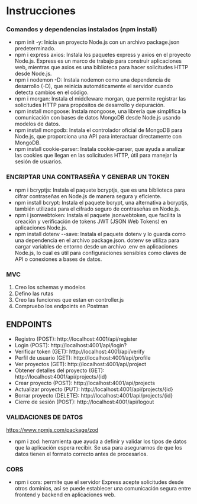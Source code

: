 # Instrucciones

### Comandos y dependencias instalados (npm install)

- npm init -y: Inicia un proyecto Node.js con un archivo package.json predeterminado.
- npm i express axios: Instala los paquetes express y axios en el proyecto Node.js. Express es un marco de trabajo para construir aplicaciones web, mientras que axios es una biblioteca para hacer solicitudes HTTP desde Node.js.
- npm i nodemon -D: Instala nodemon como una dependencia de desarrollo (-D), que reinicia automáticamente el servidor cuando detecta cambios en el código.
- npm i morgan: Instala el middleware morgan, que permite registrar las solicitudes HTTP para propósitos de desarrollo y depuración.
- npm install mongoose: Instala mongoose, una librería que simplifica la comunicación con bases de datos MongoDB desde Node.js usando modelos de datos.
- npm install mongodb: Instala el controlador oficial de MongoDB para Node.js, que proporciona una API para interactuar directamente con MongoDB.
- npm install cookie-parser: Instala cookie-parser, que ayuda a analizar las cookies que llegan en las solicitudes HTTP, útil para manejar la sesión de usuarios.

### ENCRIPTAR UNA CONTRASEÑA Y GENERAR UN TOKEN
- npm i bcryptjs: Instala el paquete bcryptjs, que es una biblioteca para cifrar contraseñas en Node.js de manera segura y eficiente.
- npm install bcrypt: Instala el paquete bcrypt, una alternativa a bcryptjs, también utilizada para el cifrado seguro de contraseñas en Node.js.
- npm i jsonwebtoken: Instala el paquete jsonwebtoken, que facilita la creación y verificación de tokens JWT (JSON Web Tokens) en aplicaciones Node.js.
- npm install dotenv --save: Instala el paquete dotenv y lo guarda como una dependencia en el archivo package.json. dotenv se utiliza para cargar variables de entorno desde un archivo .env en aplicaciones Node.js, lo cual es útil para configuraciones sensibles como claves de API o conexiones a bases de datos.


### MVC
1. Creo los schemas y modelos
2. Defino las rutas
3. Creo las funciones que estan en controller.js
4. Compruebo los endpoints en Postman

## ENDPOINTS
- Registro (POST): http://localhost:4001/api/register
- Login (POST): http://localhost:4001/api/login?
- Verificar token (GET): http://localhost:4001/api/verify
- Perfil de usuario (GET): http://localhost:4001/api/profile
- Ver proyectos (GET): http://localhost:4001/api/project
- Obtener detalles del proyecto (GET): http://localhost:4001/api/projects/{id}
- Crear proyecto (POST): http://localhost:4001/api/projects
- Actualizar proyecto (PUT): http://localhost:4001/api/projects/{id}
- Borrar proyecto (DELETE): http://localhost:4001/api/projects/{id}
- Cierre de sesión (POST): http://localhost:4001/api/logout

### VALIDACIONES DE DATOS
https://www.npmjs.com/package/zod
- npm i zod:
   herramienta que ayuda a definir y validar los tipos de datos que la aplicación espera recibir. Se usa para asegurarnos de que los datos tienen el formato correcto antes de procesarlos.

### CORS
- npm i cors: permite que el servidor Express acepte solicitudes desde otros dominios, así se puede establecer una comunicación segura entre frontend y backend en aplicaciones web.
